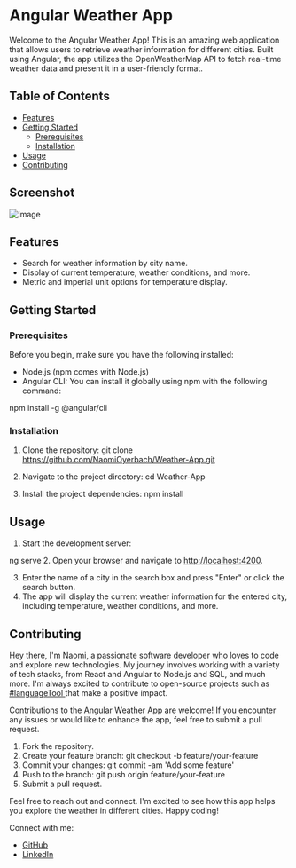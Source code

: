 # Angular Weather App

Welcome to the Angular Weather App! This is an amazing web application that allows users to retrieve weather information for different cities. Built using Angular, the app utilizes the OpenWeatherMap API to fetch real-time weather data and present it in a user-friendly format.

## Table of Contents
- [Features](#features)
- [Getting Started](#getting-started)
  - [Prerequisites](#prerequisites)
  - [Installation](#installation)
- [Usage](#usage)
- [Contributing](#contributing)

## Screenshot
![image](https://github.com/NaomiOyerbach/Weather-App/assets/118778396/56cfd67b-d1c6-4a97-ae04-ecf518b1be5c)

## Features
- Search for weather information by city name.
- Display of current temperature, weather conditions, and more.
- Metric and imperial unit options for temperature display.

## Getting Started

### Prerequisites
Before you begin, make sure you have the following installed:
- Node.js (npm comes with Node.js)
- Angular CLI: You can install it globally using npm with the following command: 

npm install -g @angular/cli


### Installation
1. Clone the repository: 
  git clone https://github.com/NaomiOyerbach/Weather-App.git

2. Navigate to the project directory: 
  cd Weather-App

3. Install the project dependencies: 
  npm install


## Usage
1. Start the development server: 

ng serve
2. Open your browser and navigate to [http://localhost:4200](http://localhost:4200).

3. Enter the name of a city in the search box and press "Enter" or click the search button.
4. The app will display the current weather information for the entered city, including temperature, weather conditions, and more.

## Contributing
Hey there, I'm Naomi, a passionate software developer who loves to code and explore new technologies. My journey involves working with a variety of tech stacks, from React and Angular to Node.js and SQL, and much more. I'm always excited to contribute to open-source projects such as [#languageTool ](https://github.com/languagetool-org/languagetool) that make a positive impact.

Contributions to the Angular Weather App are welcome! If you encounter any issues or would like to enhance the app, feel free to submit a pull request.

1. Fork the repository.
2. Create your feature branch: 
  git checkout -b feature/your-feature
4. Commit your changes: 
  git commit -am 'Add some feature'
5. Push to the branch: 
  git push origin feature/your-feature
6. Submit a pull request.

Feel free to reach out and connect. I'm excited to see how this app helps you explore the weather in different cities. Happy coding!

Connect with me:
- [GitHub](https://github.com/NaomiOyerbach)
- [LinkedIn](https://www.linkedin.com/in/naomi-auerbach)
